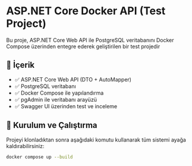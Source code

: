 # ASP.NET Core Docker API (Test Project)

Bu proje, ASP.NET Core Web API ile PostgreSQL veritabanını Docker Compose üzerinden entegre ederek geliştirilen bir test projedir

## 🔧 İçerik
- ✅ ASP.NET Core Web API (DTO + AutoMapper)
- ✅ PostgreSQL veritabanı
- ✅ Docker Compose ile yapılandırma
- ✅ pgAdmin ile veritabanı arayüzü
- ✅ Swagger UI üzerinden test ve inceleme

## 🚀 Kurulum ve Çalıştırma

Projeyi klonladıktan sonra aşağıdaki komutu kullanarak tüm sistemi ayağa kaldırabilirsiniz:

```bash
docker compose up --build
